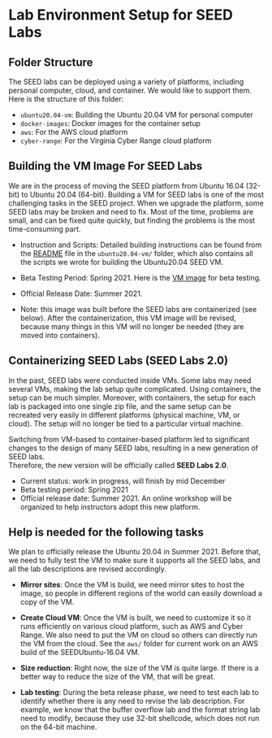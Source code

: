 # Lab Environment Setup for SEED Labs

## Folder Structure

The SEED labs can be deployed using a variety of platforms, including personal 
computer, cloud, and container. We would like to support them. Here is the 
structure of this folder:

- ```ubuntu20.04-vm```: Building the Ubuntu 20.04 VM for personal computer
- ```docker-images```: Docker images for the container setup
- ```aws```: For the AWS cloud platform
- ```cyber-range```: For the Virginia Cyber Range cloud platform


## Building the VM Image For SEED Labs

We are in the process of moving the SEED platform from Ubuntu 16.04 (32-bit)
to Ubuntu 20.04 (64-bit). 
Building a VM for SEED labs is one of the most challenging tasks in the 
SEED project. When we upgrade the platform, some SEED labs may be 
broken and need to fix. Most of the time, problems are small, and 
can be fixed quite quickly, but finding the problems is the most
time-consuming part. 

- Instruction and Scripts: Detailed building instructions can be found from the 
[README](ubuntu20.04-vm/README.md) file in the ```ubuntu20.04-vm/``` folder, which
also contains all the scripts we wrote for building the Ubuntu20.04 SEED VM.

- Beta Testing Period: Spring 2021. Here is the 
[VM image](https://seed.nyc3.cdn.digitaloceanspaces.com/SEEDUbuntu-20.04-v1.vdi.zip) for beta testing.

- Official Release Date: Summer 2021.

- Note: this image was built before the SEED labs are containerized (see below). 
After the containerization, this VM image will be revised, because many things
in this VM will no longer be needed (they are moved into containers). 

## Containerizing SEED Labs (SEED Labs 2.0)

In the past, SEED labs were conducted inside VMs. Some labs may need
several VMs, making the lab setup quite complicated. Using containers,
the setup can be much simpler. Moreover, with containers, the setup
for each lab is packaged into one single zip file, and the same 
setup can be recreated very easily in different platforms (physical 
machine, VM, or cloud). The setup will no longer be tied to 
a particular virtual machine. 

Switching from VM-based to container-based
platform led to significant changes to the design of many SEED labs, resulting 
in a new generation of SEED labs.  
Therefore, the new version will be officially called **SEED Labs 2.0**.

- Current status: work in progress, will finish by mid December
- Beta testing period: Spring 2021
- Official release date: Summer 2021. An online workshop will be organized to
help instructors adopt this new platform.  




## Help is needed for the following tasks

We plan to officially release the Ubuntu 20.04 in Summer 2021. Before that,
we need to fully test the VM to make sure it supports all the SEED labs,
and all the lab descriptions are revised accordingly. 

- **Mirror sites**: Once the VM is build, we need mirror sites to host the
image, so people in different regions of the world can easily download a copy
of the VM.

- **Create Cloud VM**: Once the VM is built, we need to customize it so
it runs efficiently on various cloud platform, such as AWS and Cyber Range. 
We also need to 
put the VM on cloud so others can directly run the VM from the cloud.
See the ```aws/``` folder for current work on an AWS build of the
SEEDUbuntu-16.04 VM.

- **Size reduction**: Right now, the size of the VM is quite large. 
If there is a better way to reduce the size of the VM, that will be great. 

- **Lab testing**: During the beta release phase, we need to test each lab
to identify whether there is any need to revise the lab description. For example,
we know that the buffer overflow lab and the format string lab need to modify,
because they use 32-bit shellcode, which does not run on the 64-bit machine.

